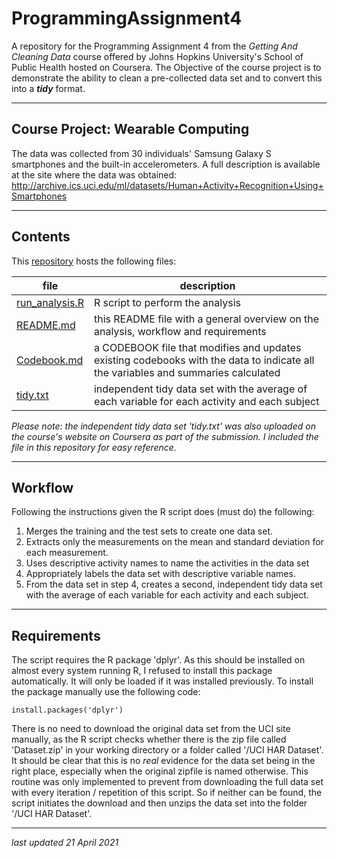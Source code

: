 # ProgrammingAssignment4

A repository for the Programming Assignment 4 from the *Getting And Cleaning Data* course offered by Johns Hopkins University's School of Public Health hosted on Coursera. The Objective of the course project is to demonstrate the ability to clean a pre-collected data set and to convert this into a ***tidy*** format.

---

## Course Project: Wearable Computing

The data was collected from 30 individuals' Samsung Galaxy S smartphones and the built-in accelerometers. A full description is available at the site where the data was obtained: http://archive.ics.uci.edu/ml/datasets/Human+Activity+Recognition+Using+Smartphones

---

## Contents

This [repository](https://github.com/mawoz/ProgrammingAssignment4/) hosts the following files:

| file    | description |
| --------|-------------|   
| [run_analysis.R](https://github.com/mawoz/ProgrammingAssignment4/blob/main/run_analysis.R)| R script to perform the analysis|
| [README.md](https://github.com/mawoz/ProgrammingAssignment4/blob/main/README.MD)| this README file with a general overview on the analysis, workflow and requirements|
| [Codebook.md](https://github.com/mawoz/ProgrammingAssignment4/blob/main/CODEBOOK.MD)| a CODEBOOK file that modifies and updates existing codebooks with the data to indicate all the variables and summaries calculated |
| [tidy.txt](https://github.com/mawoz/ProgrammingAssignment4/blob/main/tidy.txt)| independent tidy data set with the average of each variable for each activity and each subject|

*Please note: the independent tidy data set 'tidy.txt' was also uploaded on the course's website on Coursera as part of the submission. I included the file in this  repository for easy reference.*

---

## Workflow

Following the instructions given the R script does (must do) the following:

1. Merges the training and the test sets to create one data set.
2. Extracts only the measurements on the mean and standard deviation for each measurement. 
3. Uses descriptive activity names to name the activities in the data set
4. Appropriately labels the data set with descriptive variable names. 
5. From the data set in step 4, creates a second, independent tidy data set with the average of each variable for each activity and each subject.

---

## Requirements
The script requires the R package 'dplyr'. As this should be installed on almost every system running R, I refused to install this package automatically. It will only be loaded if it was installed previously. To install the package manually use the following code:

    install.packages('dplyr')

There is no need to download the original data set from the UCI site manually, as the R script checks whether there is the zip file called 'Dataset.zip' in your working directory or a folder called '/UCI HAR Dataset'. It should be clear that this is no *real* evidence for the data set being in the right place, especially when the original zipfile is named otherwise. This routine was only implemented to prevent from downloading the full data set with every iteration / repetition of this script. So if neither can be found, the script initiates the download and then unzips the data set into the folder '/UCI HAR Dataset'.

---

*last updated 21 April 2021*